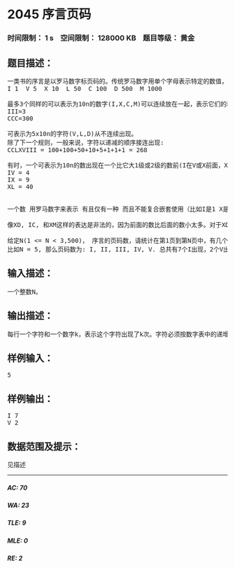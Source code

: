 # 2045 序言页码   
### 时间限制： 1 s&nbsp;&nbsp;&nbsp;&nbsp;空间限制： 128000 KB&nbsp;&nbsp;&nbsp;&nbsp;题目等级： 黄金  
## 题目描述：  

<pre>
一类书的序言是以罗马数字标页码的。传统罗马数字用单个字母表示特定的数值，以下是标准数字表:
I 1  V 5  X 10  L 50  C 100  D 500  M 1000 

最多3个同样的可以表示为10n的数字(I,X,C,M)可以连续放在一起，表示它们的和:
III=3
CCC=300

可表示为5x10n的字符(V,L,D)从不连续出现。
除了下一个规则，一般来说，字符以递减的顺序接连出现:
CCLXVIII = 100+100+50+10+5+1+1+1 = 268

有时，一个可表示为10n的数出现在一个比它大1级或2级的数前(I在V或X前面，X在L或C前面，等等)。在这种情况下，数值等于后面的那个数减去前面的那个数:
IV = 4
IX = 9
XL = 40

  
一个数 用罗马数字来表示 有且仅有一种 而且不能复合嵌套使用（比如I是1 X是10 有人可能要说 IXL就能表示50-10-1 但是IXL绝对不能用来表达39 ） （那么39用什么来表示呢 XXXIX是唯一 而且正确的选择- -）
  
像XD, IC, 和XM这样的表达是非法的，因为前面的数比后面的数小太多。对于XD(490的错误表达)，可以写成 CDXC; 对于IC(99的错误表达)，可以写成XCIX; 对于XM(990的错误表达)，可以写成CMXC。 90 写成 XC 而不是 LXL, 因为 L 后面的 X 意味着后继标记是 X 或者更小 (不管怎样，可能吧)（等同于阿拉伯数字 每位 数字分别表示）。
  
给定N(1 <= N < 3,500)， 序言的页码数，请统计在第1页到第N页中，有几个I出现，几个V出现，等等 (从小到大的顺序)。不要输出没有出现过的字符。
比如N = 5, 那么页码数为: I, II, III, IV, V. 总共有7个I出现，2个V出现。
</pre>
  
  
## 输入描述：  

<pre>
一个整数N。
</pre>
  
  
## 输出描述：  

<pre>
每行一个字符和一个数字k，表示这个字符出现了k次。字符必须按数字表中的递增顺序输出。
</pre>
  
  
## 样例输入：  

<pre>
5
</pre>
  
  
## 样例输出：  

<pre>
I 7
V 2
</pre>
  
  
## 数据范围及提示：  

<pre>
见描述
</pre>
  
  
***  

##### AC: 70  
##### WA: 23  
##### TLE: 9  
##### MLE: 0  
##### RE: 2  
